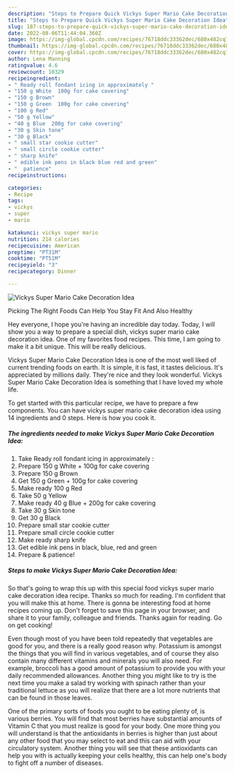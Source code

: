 ```yaml
---
description: "Steps to Prepare Quick Vickys Super Mario Cake Decoration Idea"
title: "Steps to Prepare Quick Vickys Super Mario Cake Decoration Idea"
slug: 187-steps-to-prepare-quick-vickys-super-mario-cake-decoration-idea
date: 2022-08-06T11:44:04.360Z
image: https://img-global.cpcdn.com/recipes/76718ddc33362dec/680x482cq70/vickys-super-mario-cake-decoration-idea-recipe-main-photo.jpg
thumbnail: https://img-global.cpcdn.com/recipes/76718ddc33362dec/680x482cq70/vickys-super-mario-cake-decoration-idea-recipe-main-photo.jpg
cover: https://img-global.cpcdn.com/recipes/76718ddc33362dec/680x482cq70/vickys-super-mario-cake-decoration-idea-recipe-main-photo.jpg
author: Lena Manning
ratingvalue: 4.6
reviewcount: 10329
recipeingredient:
- " Ready roll fondant icing in approximately "
- "150 g White  100g for cake covering"
- "150 g Brown"
- "150 g Green  100g for cake covering"
- "100 g Red"
- "50 g Yellow"
- "40 g Blue  200g for cake covering"
- "30 g Skin tone"
- "30 g Black"
- " small star cookie cutter"
- " small circle cookie cutter"
- " sharp knife"
- " edible ink pens in black blue red and green"
- "  patience"
recipeinstructions:

categories:
- Recipe
tags:
- vickys
- super
- mario

katakunci: vickys super mario 
nutrition: 214 calories
recipecuisine: American
preptime: "PT31M"
cooktime: "PT51M"
recipeyield: "3"
recipecategory: Dinner

---
```



![Vickys Super Mario Cake Decoration Idea](https://img-global.cpcdn.com/recipes/76718ddc33362dec/680x482cq70/vickys-super-mario-cake-decoration-idea-recipe-main-photo.jpg)

Picking The Right Foods Can Help You Stay Fit And Also Healthy

Hey everyone, I hope you're having an incredible day today. Today, I will show you a way to prepare a special dish, vickys super mario cake decoration idea. One of my favorites food recipes. This time, I am going to make it a bit unique. This will be really delicious.



Vickys Super Mario Cake Decoration Idea is one of the most well liked of current trending foods on earth. It is simple, it is fast, it tastes delicious. It's appreciated by millions daily. They're nice and they look wonderful. Vickys Super Mario Cake Decoration Idea is something that I have loved my whole life.


To get started with this particular recipe, we have to prepare a few components. You can have vickys super mario cake decoration idea using 14 ingredients and 0 steps. Here is how you cook it.

<!--inarticleads1-->

##### The ingredients needed to make Vickys Super Mario Cake Decoration Idea:

1. Take  Ready roll fondant icing in approximately :
1. Prepare 150 g White + 100g for cake covering
1. Prepare 150 g Brown
1. Get 150 g Green + 100g for cake covering
1. Make ready 100 g Red
1. Take 50 g Yellow
1. Make ready 40 g Blue + 200g for cake covering
1. Take 30 g Skin tone
1. Get 30 g Black
1. Prepare  small star cookie cutter
1. Prepare  small circle cookie cutter
1. Make ready  sharp knife
1. Get  edible ink pens in black, blue, red and green
1. Prepare  &amp; patience!




<!--inarticleads2-->

##### Steps to make Vickys Super Mario Cake Decoration Idea:





So that's going to wrap this up with this special food vickys super mario cake decoration idea recipe. Thanks so much for reading. I'm confident that you will make this at home. There is gonna be interesting food at home recipes coming up. Don't forget to save this page in your browser, and share it to your family, colleague and friends. Thanks again for reading. Go on get cooking!

Even though most of you have been told repeatedly that vegetables are good for you, and there is a really good reason why. Potassium is amongst the things that you will find in various vegetables, and of course they also contain many different vitamins and minerals you will also need. For example, broccoli has a good amount of potassium to provide you with your daily recommended allowances. Another thing you might like to try is the next time you make a salad try working with spinach rather than your traditional lettuce as you will realize that there are a lot more nutrients that can be found in those leaves.

One of the primary sorts of foods you ought to be eating plenty of, is various berries. You will find that most berries have substantial amounts of Vitamin C that you must realize is good for your body. One more thing you will understand is that the antioxidants in berries is higher than just about any other food that you may select to eat and this can aid with your circulatory system. Another thing you will see that these antioxidants can help you with is actually keeping your cells healthy, this can help one's body to fight off a number of diseases.

